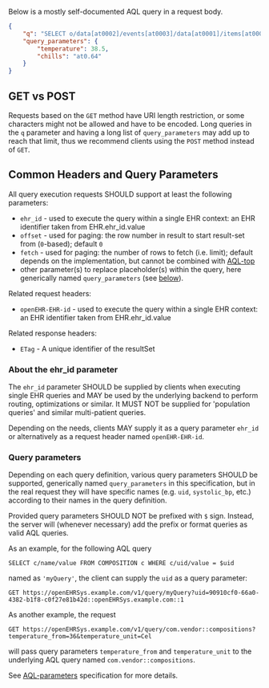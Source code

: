 [comment]: # (title: Request details)

Below is a mostly self-documented AQL query in a request body.

```json
{
    "q": "SELECT o/data[at0002]/events[at0003]/data[at0001]/items[at0004]/value/magnitude AS temperature, o/data[at0002]/events[at0003]/data[at0001]/items[at0004]/value/units AS unit FROM EHR[ehr_id/value='554f896d-faca-4513-bddf-664541146308d'] CONTAINS Observation o[openEHR-EHR-OBSERVATION.body_temperature-zn.v1] WHERE o/data[at0002]/events[at0003]/data[at0001]/items[at0004]/value/magnitude > $temperature AND o/data[at0002]/events[at0003]/data[at0001]/items[at0.63 and name/value='Symptoms']/value/defining_code/code_string=$chills ORDER BY temperature DESC FETCH 3",
    "query_parameters": {
        "temperature": 38.5,
        "chills": "at0.64"
    }
}
```

## GET vs POST

Requests based on the `GET` method have URI length restriction, or some characters might not be allowed and have to be encoded.
Long queries in the `q` parameter and having a long list of `query_parameters` may add up to reach that limit, thus we recommend clients using the `POST` method instead of `GET`.

## Common Headers and Query Parameters 

All query execution requests SHOULD support at least the following parameters:
- `ehr_id` - used to execute the query within a single EHR context: an EHR identifier taken from EHR.ehr_id.value
- `offset` - used for paging: the row number in result to start result-set from (`0`-based); default `0`
- `fetch` - used for paging: the number of rows to fetch (i.e. limit); default depends on the implementation, but cannot be combined with [AQL-top](https://specifications.openehr.org/releases/QUERY/latest/AQL.html#_top)
- other parameter(s) to replace placeholder(s) within the query, here generically named `query_parameters` (see [below](#tag/Request/Common-Headers-and-Query-Parameters/Query-parameters)).

Related request headers:
- `openEHR-EHR-id` - used to execute the query within a single EHR context: an EHR identifier taken from EHR.ehr_id.value

Related response headers:
- `ETag` - A unique identifier of the resultSet


### About the ehr_id parameter

The `ehr_id` parameter SHOULD be supplied by clients when executing single EHR queries and MAY be used by the underlying backend to perform routing, optimizations or similar. It MUST NOT be supplied for 'population queries' and similar multi-patient queries.

Depending on the needs, clients MAY supply it as a query parameter `ehr_id` or alternatively as a request header named `openEHR-EHR-id`.


### Query parameters

Depending on each query definition, various query parameters SHOULD be supported, generically named `query_parameters`
in this specification, but in the real request they will have specific names (e.g. `uid`, `systolic_bp`, etc.)
according to their names in the query definition.

Provided query parameters SHOULD NOT be prefixed with `$` sign. Instead, the server will (whenever necessary)
add the prefix or format queries as valid AQL queries.

As an example, for the following AQL query
```
SELECT c/name/value FROM COMPOSITION c WHERE c/uid/value = $uid
```
named as `'myQuery'`, the client can supply the `uid` as a query parameter:
```
GET https://openEHRSys.example.com/v1/query/myQuery?uid=90910cf0-66a0-4382-b1f8-c0f27e81b42d::openEHRSys.example.com::1
```

As another example, the request
```
GET https://openEHRSys.example.com/v1/query/com.vendor::compositions?temperature_from=36&temperature_unit=Cel
```
will pass query parameters `temperature_from` and `temperature_unit` to the underlying AQL query named `com.vendor::compositions`.

See [AQL-parameters](https://specifications.openehr.org/releases/QUERY/latest/AQL.html#_parameters) specification for more details.


